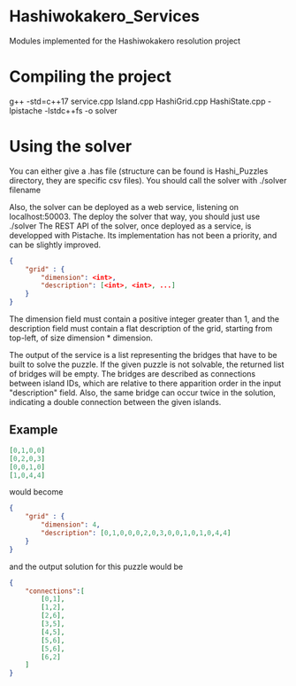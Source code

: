 # Hashiwokakero_Services
Modules implemented for the Hashiwokakero resolution project

# Compiling the project 
g++ -std=c++17 service.cpp Island.cpp HashiGrid.cpp HashiState.cpp -lpistache -lstdc++fs -o solver

# Using the solver
You can either give a .has file (structure can be found is Hashi_Puzzles directory, they are specific csv files).
You should call the solver with ./solver filename

Also, the solver can be deployed as a web service, listening on localhost:50003. The deploy the solver that way, you should just use ./solver
The REST API of the solver, once deployed as a service, is developped with Pistache. Its implementation has not been a priority, and can be slightly improved.

```json
{
    "grid" : {
        "dimension": <int>,
        "description": [<int>, <int>, ...]
    }
}
```

The dimension field must contain a positive integer greater than 1, and the description field must contain a flat description of the grid, starting from top-left, of size dimension * dimension.

The output of the service is a list representing the bridges that have to be built to solve the puzzle. If the given puzzle is not solvable, the returned list of bridges will be empty. The bridges are described as connections between island IDs, which are relative to there apparition order in the input "description" field.
Also, the same bridge can occur twice in the solution, indicating a double connection between the given islands.

## Example

```json
[0,1,0,0]
[0,2,0,3]
[0,0,1,0]
[1,0,4,4]
```

would become

```json
{
    "grid" : {
        "dimension": 4,
        "description": [0,1,0,0,0,2,0,3,0,0,1,0,1,0,4,4]
    }
}

```

and the output solution for this puzzle would be 

```json
{
    "connections":[
        [0,1],
        [1,2],
        [2,6],
        [3,5],
        [4,5],
        [5,6],
        [5,6],
        [6,2]
    ]
}
```
